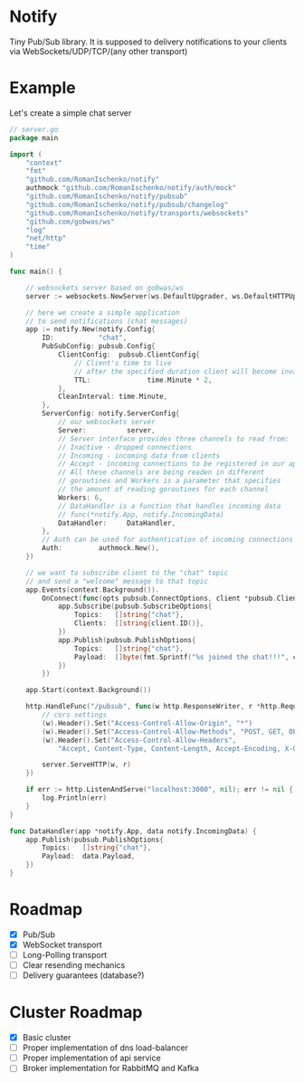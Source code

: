 # Notify
Tiny Pub/Sub library. It is supposed to delivery notifications
to your clients via WebSockets/UDP/TCP/(any other transport)

# Example
Let's create a simple chat server
```go
// server.go
package main

import (
	"context"
	"fmt"
	"github.com/RomanIschenko/notify"
	authmock "github.com/RomanIschenko/notify/auth/mock"
	"github.com/RomanIschenko/notify/pubsub"
	"github.com/RomanIschenko/notify/pubsub/changelog"
	"github.com/RomanIschenko/notify/transports/websockets"
	"github.com/gobwas/ws"
	"log"
	"net/http"
	"time"
)

func main() {

	// websockets server based on gobwas/ws
	server := websockets.NewServer(ws.DefaultUpgrader, ws.DefaultHTTPUpgrader)

	// here we create a simple application
	// to send notifications (chat messages)
	app := notify.New(notify.Config{
		ID:           "chat",
		PubSubConfig: pubsub.Config{
			ClientConfig:  pubsub.ClientConfig{
				// Client's time to live
				// after the specified duration client will become invalid
				TTL:              time.Minute * 2,
			},
			CleanInterval: time.Minute,
		},
		ServerConfig: notify.ServerConfig{
			// our websockets server
			Server:          server,
			// Server interface provides three channels to read from:
			// Inactive - dropped connections
			// Incoming - incoming data from clients
			// Accept - incoming connections to be registered in our app
			// All these channels are being readen in different 
			// goroutines and Workers is a parameter that specifies 
			// the amount of reading goroutines for each channel
			Workers: 6,
			// DataHandler is a function that handles incoming data
			// func(*notify.App, notify.IncomingData)
			DataHandler:     DataHandler,
		},
		// Auth can be used for authentication of incoming connections
		Auth:         authmock.New(),
	})

	// we want to subscribe client to the "chat" topic
	// and send a "welcome" message to that topic
	app.Events(context.Background()).
		OnConnect(func(opts pubsub.ConnectOptions, client *pubsub.Client, log changelog.Log) {
			app.Subscribe(pubsub.SubscribeOptions{
				Topics:   []string{"chat"},
				Clients:  []string{client.ID()},
			})
			app.Publish(pubsub.PublishOptions{
				Topics:   []string{"chat"},
				Payload:  []byte(fmt.Sprintf("%s joined the chat!!!", client.ID())),
			})
		})

	app.Start(context.Background())

	http.HandleFunc("/pubsub", func(w http.ResponseWriter, r *http.Request) {
		// cors settings
		(w).Header().Set("Access-Control-Allow-Origin", "*")
		(w).Header().Set("Access-Control-Allow-Methods", "POST, GET, OPTIONS, PUT, DELETE")
		(w).Header().Set("Access-Control-Allow-Headers",
			"Accept, Content-Type, Content-Length, Accept-Encoding, X-CSRF-Token, Authorization")

		server.ServeHTTP(w, r)
	})

	if err := http.ListenAndServe("localhost:3000", nil); err != nil {
		log.Println(err)
	}
}

func DataHandler(app *notify.App, data notify.IncomingData) {
	app.Publish(pubsub.PublishOptions{
		Topics:   []string{"chat"},
		Payload:  data.Payload,
	})
}
```

# Roadmap
- [x] Pub/Sub
- [x] WebSocket transport
- [ ] Long-Polling transport
- [ ] Clear resending mechanics
- [ ] Delivery guarantees (database?)

# Cluster Roadmap
- [x] Basic cluster
- [ ] Proper implementation of dns load-balancer
- [ ] Proper implementation of api service
- [ ] Broker implementation for RabbitMQ and Kafka
